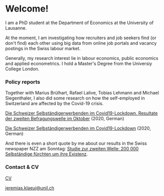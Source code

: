 # Welcome!

I am a PhD student at the Department of Economics at the University of Lausanne. 

At the moment, I am investigating how recruiters and job seekers find (or don't find) each other using big data from  online job portals and vacancy postings in the Swiss labour market.

Generally, my research interest lie in labour economics, public economics and applied econometrics. I hold a Master's Degree from the Universiy College London. 

### Policy reports

Together with Marius Brülhart, Rafael Lalive, Tobias Lehmann and Michael Siegenthaler, I also did some research on how the self-employed in Switzerland are affected by the Covid-19 crisis. 

[Die Schweizer Selbständigerwerbenden im Covid19-Lockdown. Resultate der zweiten Befragungswelle im Oktober](https://e4s.center/document/second-wave-swiss-self-employed-dealing-with-the-covid-19-confinement/) (2020, German)

[Die Schweizer Selbständigerwerbenden im Covid19-Lockdown](https://docs.google.com/viewer?a=v&pid=sites&srcid=ZGVmYXVsdGRvbWFpbnxzaWVnZW50aGFsZXJtaWNoYWVsfGd4OjNkOTIxNDdmODBkZGVhMmI) (2020, German) 

And there is even a short quote by me about our results in the Swiss newspaper NZZ am Sonntag: [Studie zur zweiten Welle: 200 000 Selbständige fürchten um ihre Existenz](https://nzzas.nzz.ch/wirtschaft/zweite-welle-viele-selbstaendige-fuerchten-um-ihre-existenz-ld.1589295).

### Contact & CV
[CV](cv_klaeui.pdf)

<jeremias.klaeui@unil.ch> 

